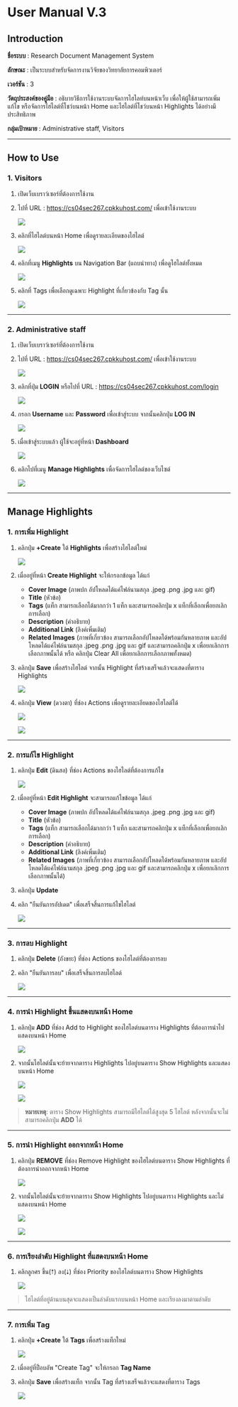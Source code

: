 # **User Manual V.3**

## **Introduction**

**ชื่อระบบ** : Research Document Management System  

**ลักษณะ** : เป็นระบบสำหรับจัดการงานวิจัยของวิทยาลัยการคอมพิวเตอร์  

**เวอร์ชัน** : 3  

**วัตถุประสงค์ของคู่มือ** : อธิบายวิธีการใช้งานระบบจัดการไฮไลท์บนหน้าเว็บ เพื่อให้ผู้ใช้สามารถเพิ่ม แก้ไข หรือจัดการไฮไลต์ที่โชว์บนหน้า Home และไฮไลต์ที่โชว์บนหน้า Highlights ได้อย่างมีประสิทธิภาพ  

**กลุ่มเป้าหมาย** : Administrative staff, Visitors  

---

## **How to Use**

### **1. Visitors**

1. เปิดเว็บเบราว์เซอร์ที่ต้องการใช้งาน  
2. ไปที่ URL : <https://cs04sec267.cpkkuhost.com/> เพื่อเข้าใช้งานระบบ  

   ![](../img/user-manual/home_visitor.png)

3. คลิกที่ไฮไลต์บนหน้า Home เพื่อดูรายละเอียดของไฮไลต์  

   ![](../img/user-manual/highlight_detail_visitor.png)

4. คลิกที่เมนู **Highlights** บน Navigation Bar (แถบนำทาง) เพื่อดูไฮไลต์ทั้งหมด  

   ![](../img/user-manual/all_highlights.png)

5. คลิกที่ Tags เพื่อเลือกดูเฉพาะ Highlight ที่เกี่ยวข้องกับ Tag นั้น  

   ![](../img/user-manual/all_highlights_tag.png)

---

### **2. Administrative staff**

1. เปิดเว็บเบราว์เซอร์ที่ต้องการใช้งาน  
2. ไปที่ URL : <https://cs04sec267.cpkkuhost.com/> เพื่อเข้าใช้งานระบบ  

   ![](../img/user-manual/home_staff.png)

3. คลิกที่ปุ่ม **LOGIN** หรือไปที่ URL : <https://cs04sec267.cpkkuhost.com/login>  

   ![](../img/user-manual/login.png)

4. กรอก **Username** และ **Password** เพื่อเข้าสู่ระบบ จากนั้นคลิกปุ่ม **LOG IN**  

   ![](../img/user-manual/login_filled.png)

5. เมื่อเข้าสู่ระบบแล้ว ผู้ใช้จะอยู่ที่หน้า **Dashboard**  

   ![](../img/user-manual/staff_dashboard.png)

6. คลิกไปที่เมนู **Manage Highlights** เพื่อจัดการไฮไลต์ของเว็บไซต์  

   ![](../img/user-manual/manage_highlights.png)

---

## **Manage Highlights**

### **1. การเพิ่ม Highlight**

1. คลิกปุ่ม **+Create** ใต้ **Highlights** เพื่อสร้างไฮไลต์ใหม่  

   ![](../img/user-manual/create_highlight_btn.jpg)

2. เมื่ออยู่ที่หน้า **Create Highlight** จะให้กรอกข้อมูล ได้แก่  

   - **Cover Image** (ภาพปก อัปโหลดได้แค่ไฟล์นามสกุล .jpeg .png .jpg และ gif)  
   - **Title** (หัวข้อ)  
   - **Tags** (แท็ก สามารถเลือกได้มากกว่า 1 แท็ก และสามารถคลิกปุ่ม x แท็กที่เลือกเพื่อยกเลิกการเลือก)  
   - **Description** (คำอธิบาย)  
   - **Additional Link** (ลิงค์เพิ่มเติม)  
   - **Related Images** (ภาพที่เกี่ยวข้อง สามารถเลือกอัปโหลดได้พร้อมกันหลายภาพ และอัปโหลดได้แค่ไฟล์นามสกุล .jpeg .png .jpg และ gif และสามารถคลิกปุ่ม x เพื่อยกเลิกการเลือกภาพนั้นได้ หรือ คลิกปุ่ม Clear All เพื่อยกเลิกการเลือกภาพทั้งหมด)  

3. คลิกปุ่ม **Save** เพื่อสร้างไฮไลต์ จากนั้น Highlight ที่สร้างเสร็จแล้วจะแสดงที่ตาราง Highlights  

   ![](../img/user-manual/create_highlight.png)

4. คลิกปุ่ม **View** (ดวงตา) ที่ช่อง Actions เพื่อดูรายละเอียดของไฮไลต์ได้  

   ![](../img/user-manual/highlight_view_btn.png)  

   ![](../img/user-manual/highlight_detail_staff.png)

---

### **2. การแก้ไข Highlight**

1. คลิกปุ่ม **Edit** (ดินสอ) ที่ช่อง Actions ของไฮไลต์ที่ต้องการแก้ไข  

   ![](../img/user-manual/edit_highlight_btn.jpg)

2. เมื่ออยู่ที่หน้า **Edit Highlight** จะสามารถแก้ไขข้อมูล ได้แก่  

   - **Cover Image** (ภาพปก อัปโหลดได้แค่ไฟล์นามสกุล .jpeg .png .jpg และ gif)  
   - **Title** (หัวข้อ)  
   - **Tags** (แท็ก สามารถเลือกได้มากกว่า 1 แท็ก และสามารถคลิกปุ่ม x แท็กที่เลือกเพื่อยกเลิกการเลือก)  
   - **Description** (คำอธิบาย)  
   - **Additional Link** (ลิงค์เพิ่มเติม)  
   - **Related Images** (ภาพที่เกี่ยวข้อง สามารถเลือกอัปโหลดได้พร้อมกันหลายภาพ และอัปโหลดได้แค่ไฟล์นามสกุล .jpeg .png .jpg และ gif และสามารถคลิกปุ่ม x เพื่อยกเลิกการเลือกภาพนั้นได้)  

3. คลิกปุ่ม **Update**  
4. คลิก "ยืนยันการอัปเดต" เพื่อเสร็จสิ้นการแก้ไขไฮไลต์  

   ![](../img/user-manual/edit_highlight.png)

---

### **3. การลบ Highlight**

1. คลิกปุ่ม **Delete** (ถังขยะ) ที่ช่อง Actions ของไฮไลต์ที่ต้องการลบ  
2. คลิก "ยืนยันการลบ" เพื่อเสร็จสิ้นการลบไฮไลต์  

   ![](../img/user-manual/delete_highlight.png)

---

### **4. การนำ Highlight ขึ้นแสดงบนหน้า Home**

1. คลิกปุ่ม **ADD** ที่ช่อง Add to Highlight ของไฮไลต์บนตาราง Highlights ที่ต้องการนำไปแสดงบนหน้า Home  

   ![](../img/user-manual/add_highlight.png)

2. จากนั้นไฮไลต์นั้นจะย้ายจากตาราง Highlights ไปอยู่บนตาราง Show Highlights และแสดงบนหน้า Home  

   ![](../img/user-manual/after_add.png)  

   ![](../img/user-manual/after_add_home.png)

> **หมายเหตุ**: ตาราง Show Highlights สามารถมีไฮไลต์ได้สูงสุด 5 ไฮไลต์ หลังจากนั้นจะไม่สามารถคลิกปุ่ม **ADD** ได้  

---

### **5. การนำ Highlight ออกจากหน้า Home**

1. คลิกปุ่ม **REMOVE** ที่ช่อง Remove Highlight ของไฮไลต์บนตาราง Show Highlights ที่ต้องการนำออกจากหน้า Home  

   ![](../img/user-manual/remove_highlight.png)

2. จากนั้นไฮไลต์นั้นจะย้ายจากตาราง Show Highlights ไปอยู่บนตาราง Highlights และไม่แสดงบนหน้า Home  

   ![](../img/user-manual/after_remove.png)  

   ![](../img/user-manual/after_remove_home.png)

---

### **6. การเรียงลำดับ Highlight ที่แสดงบนหน้า Home**

1. คลิกลูกศร ขึ้น(⭡) ลง(⭣) ที่ช่อง Priority ของไฮไลต์บนตาราง Show Highlights  

   ![](../img/user-manual/priority_btn.png)

> ไฮไลต์ที่อยู่ด้านบนสุดจะแสดงเป็นลำดับแรกบนหน้า Home และเรียงลงมาตามลำดับ  

---

### **7. การเพิ่ม Tag**

1. คลิกปุ่ม **+Create** ใต้ **Tags** เพื่อสร้างแท็กใหม่  

   ![](../img/user-manual/create_tag_btn.png)

2. เมื่ออยู่ที่ป็อบอัพ "Create Tag" จะให้กรอก **Tag Name**  
3. คลิกปุ่ม **Save** เพื่อสร้างแท็ก จากนั้น Tag ที่สร้างเสร็จแล้วจะแสดงที่ตาราง Tags  

   ![](../img/user-manual/create_tag.png)
